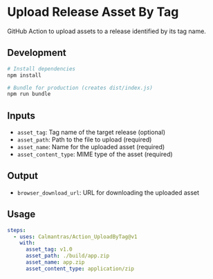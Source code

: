 # Upload Release Asset By Tag

GitHub Action to upload assets to a release identified by its tag name.

## Development

```bash
# Install dependencies
npm install

# Bundle for production (creates dist/index.js)
npm run bundle
```

## Inputs

- `asset_tag`: Tag name of the target release (optional)
- `asset_path`: Path to the file to upload (required)
- `asset_name`: Name for the uploaded asset (required)
- `asset_content_type`: MIME type of the asset (required)

## Output

- `browser_download_url`: URL for downloading the uploaded asset

## Usage

```yaml
steps:
  - uses: Calmantras/Action_UploadByTag@v1
    with:
      asset_tag: v1.0
      asset_path: ./build/app.zip
      asset_name: app.zip
      asset_content_type: application/zip
```
